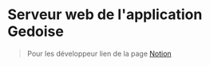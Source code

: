 # Serveur web de l'application Gedoise
> Pour les développeur lien de la page [Notion](https://www.notion.so/README-b06e3f8f00e04adfaee3ad498a9a3915) 